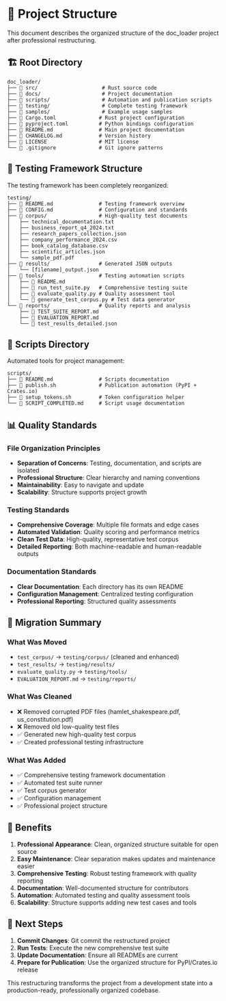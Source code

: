 # 📁 Project Structure

This document describes the organized structure of the doc_loader project after professional restructuring.

## 🏗️ Root Directory

```
doc_loader/
├── 📁 src/                     # Rust source code
├── 📁 docs/                    # Project documentation  
├── 📁 scripts/                 # Automation and publication scripts
├── 📁 testing/                 # Complete testing framework
├── 📁 samples/                 # Example usage samples
├── 📄 Cargo.toml              # Rust project configuration
├── 📄 pyproject.toml          # Python bindings configuration
├── 📄 README.md               # Main project documentation
├── 📄 CHANGELOG.md            # Version history
├── 📄 LICENSE                 # MIT license
└── 📄 .gitignore              # Git ignore patterns
```

## 🧪 Testing Framework Structure

The testing framework has been completely reorganized:

```
testing/
├── 📄 README.md               # Testing framework overview
├── 📄 CONFIG.md               # Configuration and standards
├── 📁 corpus/                 # High-quality test documents
│   ├── technical_documentation.txt
│   ├── business_report_q4_2024.txt  
│   ├── research_papers_collection.json
│   ├── company_performance_2024.csv
│   ├── book_catalog_database.csv
│   ├── scientific_articles.json
│   └── sample_pdf.pdf
├── 📁 results/                # Generated JSON outputs
│   └── [filename]_output.json
├── 📁 tools/                  # Testing automation scripts
│   ├── 📄 README.md
│   ├── 🐍 run_test_suite.py   # Comprehensive testing suite
│   ├── 🐍 evaluate_quality.py # Quality assessment tool
│   └── 🐍 generate_test_corpus.py # Test data generator
└── 📁 reports/                # Quality reports and analysis
    ├── 📄 TEST_SUITE_REPORT.md
    ├── 📄 EVALUATION_REPORT.md
    └── 📄 test_results_detailed.json
```

## 🚀 Scripts Directory

Automated tools for project management:

```
scripts/
├── 📄 README.md               # Scripts documentation
├── 🔧 publish.sh              # Publication automation (PyPI + Crates.io)
├── 🔧 setup_tokens.sh         # Token configuration helper
└── 📄 SCRIPT_COMPLETED.md     # Script usage documentation
```

## 📊 Quality Standards

### File Organization Principles
- **Separation of Concerns**: Testing, documentation, and scripts are isolated
- **Professional Structure**: Clear hierarchy and naming conventions
- **Maintainability**: Easy to navigate and update
- **Scalability**: Structure supports project growth

### Testing Standards  
- **Comprehensive Coverage**: Multiple file formats and edge cases
- **Automated Validation**: Quality scoring and performance metrics
- **Clean Test Data**: High-quality, representative test corpus
- **Detailed Reporting**: Both machine-readable and human-readable outputs

### Documentation Standards
- **Clear Documentation**: Each directory has its own README
- **Configuration Management**: Centralized testing configuration
- **Professional Reporting**: Structured quality assessments

## 🔄 Migration Summary

### What Was Moved
- `test_corpus/` → `testing/corpus/` (cleaned and enhanced)
- `test_results/` → `testing/results/`
- `evaluate_quality.py` → `testing/tools/`
- `EVALUATION_REPORT.md` → `testing/reports/`

### What Was Cleaned
- ❌ Removed corrupted PDF files (hamlet_shakespeare.pdf, us_constitution.pdf)
- ❌ Removed old low-quality test files
- ✅ Generated new high-quality test corpus
- ✅ Created professional testing infrastructure

### What Was Added
- ✅ Comprehensive testing framework documentation
- ✅ Automated test suite runner
- ✅ Test corpus generator
- ✅ Configuration management
- ✅ Professional project structure

## 🎯 Benefits

1. **Professional Appearance**: Clean, organized structure suitable for open source
2. **Easy Maintenance**: Clear separation makes updates and maintenance easier
3. **Comprehensive Testing**: Robust testing framework with quality reporting
4. **Documentation**: Well-documented structure for contributors
5. **Automation**: Automated testing and quality assessment tools
6. **Scalability**: Structure supports adding new test cases and tools

## 🚀 Next Steps

1. **Commit Changes**: Git commit the restructured project
2. **Run Tests**: Execute the new comprehensive test suite
3. **Update Documentation**: Ensure all READMEs are current
4. **Prepare for Publication**: Use the organized structure for PyPI/Crates.io release

This restructuring transforms the project from a development state into a production-ready, professionally organized codebase.
